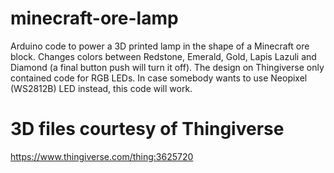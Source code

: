 # minecraft-ore-lamp
Arduino code to power a 3D printed lamp in the shape of a Minecraft ore block. Changes colors between Redstone, Emerald, Gold, Lapis Lazuli and Diamond (a final button push will turn it off). The design on Thingiverse only contained code for RGB LEDs. In case somebody wants to use Neopixel (WS2812B) LED instead, this code will work. 

# 3D files courtesy of Thingiverse
https://www.thingiverse.com/thing:3625720

